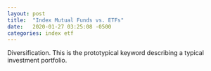 ```yaml
---
layout: post
title:  "Index Mutual Funds vs. ETFs"
date:   2020-01-27 03:25:08 -0500
categories: index etf
---
```

Diversification.
This is the prototypical keyword describing a typical investment portfolio.

